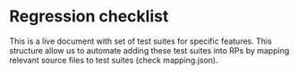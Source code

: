 # Regression checklist

This is a live document with set of test suites for specific features. This structure allow us to automate adding these test suites into RPs by mapping relevant source files to test suites (check mapping.json). 
